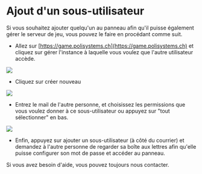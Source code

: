 # Ajout d'un sous-utilisateur

Si vous souhaitez ajouter quelqu'un au panneau afin qu'il puisse également gérer le serveur de jeu, vous pouvez le faire en procédant comme suit.

-   Allez sur [https://game.polisystems.ch](https://game.polisystems.ch) et cliquez sur gérer l'instance à laquelle vous voulez que l'autre utilisateur accède.

![](https://i.imgur.com/8Nu9RXK.png)

-   Cliquez sur créer nouveau

![](https://i.imgur.com/dcxESrF.png)

-   Entrez le mail de l'autre personne, et choisissez les permissions que vous voulez donner à ce sous-utilisateur ou appuyez sur "tout sélectionner" en bas.

![](https://i.imgur.com/BMgqzFH.png)

-   Enfin, appuyez sur ajouter un sous-utilisateur (à côté du courrier) et demandez à l'autre personne de regarder sa boîte aux lettres afin qu'elle puisse configurer son mot de passe et accéder au panneau.

Si vous avez besoin d'aide, vous pouvez toujours nous contacter.
